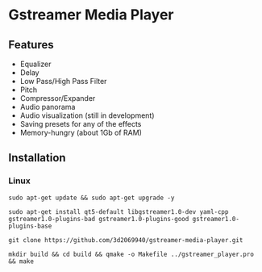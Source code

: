 # Gstreamer Media Player

## Features

* Equalizer
* Delay
* Low Pass/High Pass Filter
* Pitch
* Compressor/Expander
* Audio panorama
* Audio visualization (still in development)
* Saving presets for any of the effects
* Memory-hungry (about 1Gb of RAM)

## Installation

### Linux

```
sudo apt-get update && sudo apt-get upgrade -y 
```
```
sudo apt-get install qt5-default libgstreamer1.0-dev yaml-cpp gstreamer1.0-plugins-bad gstreamer1.0-plugins-good gstreamer1.0-plugins-base
```
```
git clone https://github.com/3d2069940/gstreamer-media-player.git
```
```
mkdir build && cd build && qmake -o Makefile ../gstreamer_player.pro && make
```
